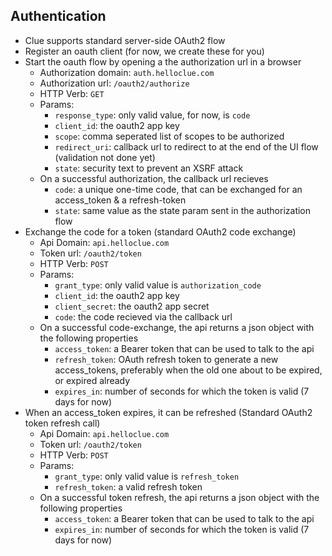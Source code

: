 ## Authentication
  * Clue supports standard server-side OAuth2 flow
  * Register an oauth client (for now, we create these for you)
  * Start the oauth flow by opening a the authorization url in a browser
    * Authorization domain: `auth.helloclue.com`
    * Authorization url: `/oauth2/authorize`
    * HTTP Verb: `GET`
    * Params:
      * `response_type`: only valid value, for now, is `code`
      * `client_id`: the oauth2 app key
      * `scope`: comma seperated list of scopes to be authorized
      * `redirect_uri`: callback url to redirect to at the end of the UI flow (validation not done yet)
      * `state`: security text to prevent an XSRF attack
    * On a successful authorization, the callback url recieves
      * `code`: a unique one-time code, that can be exchanged for an access_token & a refresh-token
      * `state`: same value as the state param sent in the authorization flow
  * Exchange the code for a token (standard OAuth2 code exchange)
    * Api Domain: `api.helloclue.com`
    * Token url: `/oauth2/token`
    * HTTP Verb: `POST`
    * Params:
      * `grant_type`: only valid value is `authorization_code`
      * `client_id`: the oauth2 app key
      * `client_secret`: the oauth2 app secret
      * `code`: the code recieved via the callback url
    * On a successful code-exchange, the api returns a json object with the following properties
      * `access_token`: a Bearer token that can be used to talk to the api
      * `refresh_token`: OAuth refresh token to generate a new access_tokens, preferably when the old one about to be expired, or expired already
      * `expires_in`: number of seconds for which the token is valid (7 days for now)
  * When an access_token expires, it can be refreshed (Standard OAuth2 token refresh call)
    * Api Domain: `api.helloclue.com`
    * Token url: `/oauth2/token`
    * HTTP Verb: `POST`
    * Params:
      * `grant_type`: only valid value is `refresh_token`
      * `refresh_token`: a valid refresh token
    * On a successful token refresh, the api returns a json object with the following properties
      * `access_token`: a Bearer token that can be used to talk to the api
      * `expires_in`: number of seconds for which the token is valid (7 days for now)
